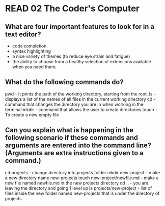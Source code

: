 # READ 02 The Coder's Computer
## What are four important features to look for in a text editor?
  - code completion 
  - syntax highlighting 
  - a nice variety of themes (to reduce eye strain and fatigue) 
  - the ability to choose from a healthy selection of extensions available when you need them.

## What do the following commands do?
pwd - It prints the path of the working directory, starting from the root.
ls - displays a list of the names of all files in the current working directory
cd - command that changes the directory you are in when working in the terminal
mkdir - command that allows the user to create directories 
touch - To create a new empty file 

## Can you explain what is happening in the following scenario if these commands and arguments are entered into the command line? (Arguments are extra instructions given to a command.)
cd projects - change directory into projects folder
mkdir new-project - make a new directory name new-projects
touch new-project/newfile.md  - make a new file named newfile.md in the new projects directory
cd .. - you are leaving the directory and going 1 level up
ls projects/new-project - list of files inside the new folder named new-projects that is under the directory of projects
